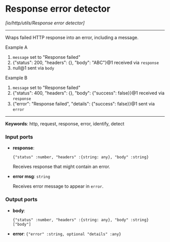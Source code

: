 # Response error detector

_[io/http/utils/Response error detector]_

---

Wraps failed HTTP response into an error, including a message.  
  
Example A  
1. `message` set to "Response failed"  
2. {"status": 200, "headers": {}, "body": "ABC"}@1 received via `response`  
3. null@1 sent via `body`  
  
Example B  
1. `message` set to "Response failed"  
2. {"status": 400, "headers": {}, "body": {"success": false}}@1 received via `response`  
3. {"error": "Response failed", "details": {"success": false}}@1 sent via `error`  

---

__Keywords__: http, request, response, error, identify, detect

### Input ports

* __response__: 
    ```
    {"status" :number, "headers" :{string: any}, "body" :string}
    ```


    Receives response that might contain an error.  


* __error msg__: ` string `


    Receives error message to appear in `error`.  

### Output ports

* __body__: 
    ```
    {"status" :number, "headers" :{string: any}, "body" :string}["body"]
    ```


* __error__: ` {"error" :string, optional "details" :any} `

